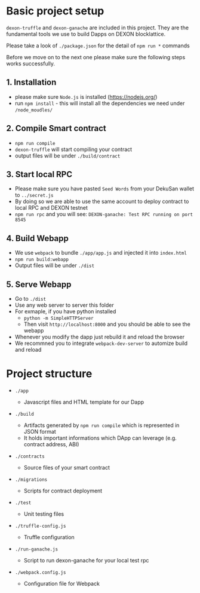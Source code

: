 # Basic project setup

`dexon-truffle` and `dexon-ganache` are included in this project.
They are the fundamental tools we use to build Dapps on DEXON blocklattice.

Please take a look of `./package.json` for the detail of `npm run *` commands

Before we move on to the next one please make sure the following steps works successfully.

## 1. Installation

- please make sure `Node.js` is installed (https://nodejs.org/)
- run `npm install` - this will install all the dependencies we need under `/node_moudles/`

## 2. Compile Smart contract
- `npm run compile`
- `dexon-truffle` will start compiling your contract
- output files will be under `./build/contract`

## 3. Start local RPC
- Please make sure you have pasted `Seed Words` from your DekuSan wallet to `../secret.js`
- By doing so we are able to use the same account to deploy contract to local RPC and DEXON testnet
- `npm run rpc` and you will see: `DEXON-ganache: Test RPC running on port 8545`

## 4. Build Webapp
- We use `webpack` to bundle `./app/app.js` and injected it into `index.html`
- `npm run build:webapp`
- Output files will be under `./dist`

## 5. Serve Webapp
- Go to `./dist`
- Use any web server to server this folder
- For exmaple, if you have python installed
    - `python -m SimpleHTTPServer`
    - Then visit `http://localhost:8000` and you should be able to see the webapp
- Whenever you modify the dapp just rebuild it and reload the browser
- We recommned you to integrate `webpack-dev-server` to automize build and reload

# Project structure

- `./app`
    -   Javascript files and HTML template for our Dapp
- `./build`
    -   Artifacts generated by `npm run compile` which is represented in JSON format
    -   It holds important informations which DApp can leverage (e.g. contract address, ABI)
- `./contracts`
    -   Source files of your smart contract

- `./migrations`
    -   Scripts for contract deployment

- `./test`
    -   Unit testing files

- `./truffle-config.js`
    -   Truffle configuration

- `./run-ganache.js`
    -   Script to run dexon-ganache for your local test rpc

- `./webpack.config.js`
    -   Configuration file for Webpack
